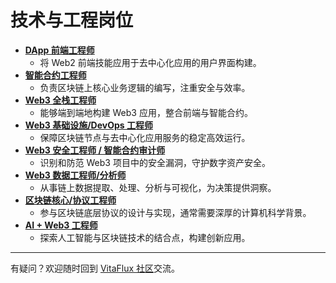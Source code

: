 # 技术与工程岗位

*   **[DApp 前端工程师](./01-DApp前端开发工程师/)**
    *   将 Web2 前端技能应用于去中心化应用的用户界面构建。
*   **[智能合约工程师](./02-智能合约工程师/)**
    *   负责区块链上核心业务逻辑的编写，注重安全与效率。
*   **[Web3 全栈工程师](./03-Web3全栈开发工程师/)**
    *   能够端到端地构建 Web3 应用，整合前端与智能合约。
*   **[Web3 基础设施/DevOps 工程师](./04-Web3基础设施DevOps工程师/)**
    *   保障区块链节点与去中心化应用服务的稳定高效运行。
*   **[Web3 安全工程师 / 智能合约审计师](./05-Web3安全审计工程师/)**
    *   识别和防范 Web3 项目中的安全漏洞，守护数字资产安全。
*   **[Web3 数据工程师/分析师](./06-Web3数据工程师分析师/)**
    *   从事链上数据提取、处理、分析与可视化，为决策提供洞察。
*   **[区块链核心/协议工程师](./07-区块链核心协议工程师/)**
    *   参与区块链底层协议的设计与实现，通常需要深厚的计算机科学背景。
*   **[AI + Web3 工程师](./08-AI与Web3工程师/)**
    *   探索人工智能与区块链技术的结合点，构建创新应用。

---

有疑问？欢迎随时回到 [VitaFlux 社区](https://t.me/+04_gJoUytQo0MjBl)交流。
